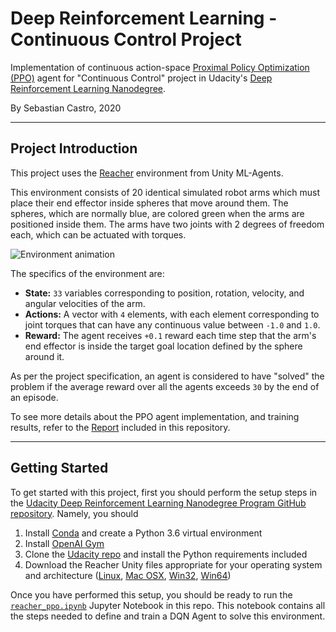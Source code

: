 # Deep Reinforcement Learning - Continuous Control Project

Implementation of continuous action-space [Proximal Policy Optimization (PPO)](https://openai.com/blog/openai-baselines-ppo/) agent for "Continuous Control" project in Udacity's [Deep Reinforcement Learning Nanodegree](https://www.udacity.com/course/deep-reinforcement-learning-nanodegree--nd893).

By Sebastian Castro, 2020

---

## Project Introduction

This project uses the [Reacher](https://github.com/Unity-Technologies/ml-agents/blob/master/docs/Learning-Environment-Examples.md#reacher) environment from Unity ML-Agents.

This environment consists of 20 identical simulated robot arms which must place their end effector inside spheres that move around them. The spheres, which are normally blue, are colored green when the arms are positioned inside them. The arms have two joints with 2 degrees of freedom each, which can be actuated with torques.

![Environment animation](media/openai_reacher.gif)

The specifics of the environment are:

* **State:** `33` variables corresponding to position, rotation, velocity, and angular velocities of the arm.
* **Actions:** A vector with `4` elements, with each element corresponding to joint torques that can have any continuous value between `-1.0` and `1.0`.
* **Reward:** The agent receives `+0.1` reward each time step that the arm's end effector is inside the target goal location defined by the sphere around it.

As per the project specification, an agent is considered to have "solved" the problem if the average reward over all the agents exceeds `30` by the end of an episode.

To see more details about the PPO agent implementation, and training results, refer to the [Report](Report.md) included in this repository.

---

## Getting Started

To get started with this project, first you should perform the setup steps in the [Udacity Deep Reinforcement Learning Nanodegree Program GitHub repository](https://github.com/udacity/deep-reinforcement-learning). Namely, you should

1. Install [Conda](https://docs.conda.io/en/latest/) and create a Python 3.6 virtual environment
2. Install [OpenAI Gym](https://github.com/openai/gym)
3. Clone the [Udacity repo]((https://github.com/udacity/deep-reinforcement-learning)) and install the Python requirements included
4. Download the Reacher Unity files appropriate for your operating system and architecture ([Linux](https://s3-us-west-1.amazonaws.com/udacity-drlnd/P2/Reacher/Reacher_Linux.zip), [Mac OSX](https://s3-us-west-1.amazonaws.com/udacity-drlnd/P2/Reacher/Reacher.app.zip), [Win32](https://s3-us-west-1.amazonaws.com/udacity-drlnd/P2/Reacher/Reacher_Windows_x86.zip), [Win64](https://s3-us-west-1.amazonaws.com/udacity-drlnd/P2/Reacher/Reacher_Windows_x86_64.zip))

Once you have performed this setup, you should be ready to run the [`reacher_ppo.ipynb`](reacher_ppo.ipynb) Jupyter Notebook in this repo. This notebook contains all the steps needed to define and train a DQN Agent to solve this environment.
